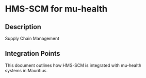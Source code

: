 # HMS-SCM for mu-health

## Description

Supply Chain Management

## Integration Points

This document outlines how HMS-SCM is integrated with mu-health systems in Mauritius.
